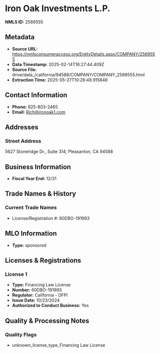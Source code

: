 # Iron Oak Investments L.P.

**NMLS ID:** 2569555

## Metadata
- **Source URL:** https://nmlsconsumeraccess.org/EntityDetails.aspx/COMPANY/2569555
- **Data Timestamp:** 2025-02-14T16:27:44.409Z
- **Source File:** drive/data_/california/94588/COMPANY/COMPANY_2569555.html
- **Extraction Time:** 2025-05-27T10:26:48.915848

## Contact Information
- **Phone:** 925-803-2465
- **Email:** Rich@ironoak1.com

## Addresses
### Street Address
5627 Stoneridge Dr., Suite 314; Pleasanton, CA 94588

## Business Information
- **Fiscal Year End:** 12/31

## Trade Names & History
### Current Trade Names
- License/Registration #: 60DBO-191993

## MLO Information
- **Type:** sponsored

## Licenses & Registrations

### License 1
- **Type:** Financing Law License
- **Number:** 60DBO-191993
- **Regulator:** California - DFPI
- **Issue Date:** 10/23/2024
- **Authorized to Conduct Business:** Yes

## Quality & Processing Notes
### Quality Flags
- unknown_license_type_Financing Law License
